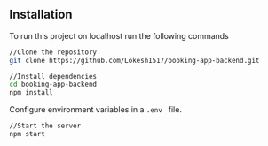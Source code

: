 
## Installation

To run this project on localhost run the following commands

```bash
//Clone the repository
git clone https://github.com/Lokesh1517/booking-app-backend.git

```
```bash
//Install dependencies
cd booking-app-backend
npm install
```
Configure environment variables in a ```.env ``` file.
```bash
//Start the server
npm start 
```


